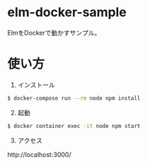# elm-docker-sample

ElmをDockerで動かすサンプル。

# 使い方

1. インストール

```bash
$ docker-compose run --rm node npm install
```

2. 起動

```bash
$ docker container exec -it node npm start
```

3. アクセス

http://localhost:3000/
